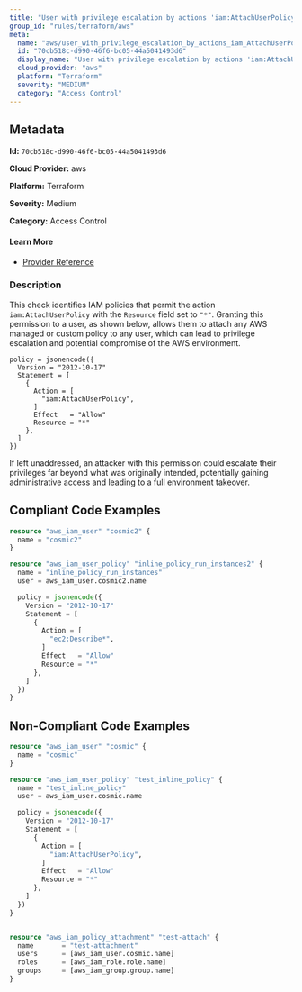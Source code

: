 ```yaml
---
title: "User with privilege escalation by actions 'iam:AttachUserPolicy'"
group_id: "rules/terraform/aws"
meta:
  name: "aws/user_with_privilege_escalation_by_actions_iam_AttachUserPolicy"
  id: "70cb518c-d990-46f6-bc05-44a5041493d6"
  display_name: "User with privilege escalation by actions 'iam:AttachUserPolicy'"
  cloud_provider: "aws"
  platform: "Terraform"
  severity: "MEDIUM"
  category: "Access Control"
---
```

## Metadata

**Id:** `70cb518c-d990-46f6-bc05-44a5041493d6`

**Cloud Provider:** aws

**Platform:** Terraform

**Severity:** Medium

**Category:** Access Control

#### Learn More

 - [Provider Reference](https://registry.terraform.io/providers/hashicorp/aws/latest/docs/resources/iam_user_policy#policy)

### Description

 This check identifies IAM policies that permit the action `iam:AttachUserPolicy` with the `Resource` field set to `"*"`. Granting this permission to a user, as shown below, allows them to attach any AWS managed or custom policy to any user, which can lead to privilege escalation and potential compromise of the AWS environment.

```
policy = jsonencode({
  Version = "2012-10-17"
  Statement = [
    {
      Action = [
        "iam:AttachUserPolicy",
      ]
      Effect   = "Allow"
      Resource = "*"
    },
  ]
})
```

If left unaddressed, an attacker with this permission could escalate their privileges far beyond what was originally intended, potentially gaining administrative access and leading to a full environment takeover.


## Compliant Code Examples
```terraform
resource "aws_iam_user" "cosmic2" {
  name = "cosmic2"
}

resource "aws_iam_user_policy" "inline_policy_run_instances2" {
  name = "inline_policy_run_instances"
  user = aws_iam_user.cosmic2.name

  policy = jsonencode({
    Version = "2012-10-17"
    Statement = [
      {
        Action = [
          "ec2:Describe*",
        ]
        Effect   = "Allow"
        Resource = "*"
      },
    ]
  })
}

```
## Non-Compliant Code Examples
```terraform
resource "aws_iam_user" "cosmic" {
  name = "cosmic"
}

resource "aws_iam_user_policy" "test_inline_policy" {
  name = "test_inline_policy"
  user = aws_iam_user.cosmic.name

  policy = jsonencode({
    Version = "2012-10-17"
    Statement = [
      {
        Action = [
          "iam:AttachUserPolicy",
        ]
        Effect   = "Allow"
        Resource = "*"
      },
    ]
  })
}


resource "aws_iam_policy_attachment" "test-attach" {
  name       = "test-attachment"
  users      = [aws_iam_user.cosmic.name]
  roles      = [aws_iam_role.role.name]
  groups     = [aws_iam_group.group.name]
}

```